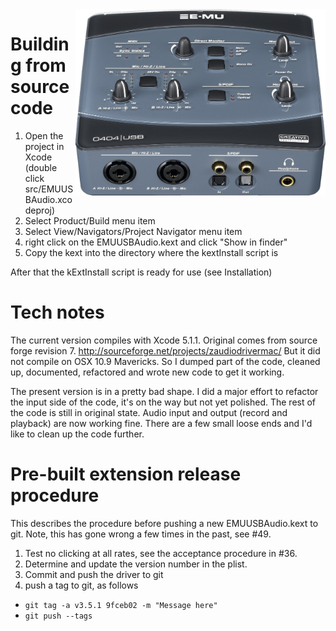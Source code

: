 <img align="right" width="400" src="E-MU_0404_USB.jpg"/>

Building from source code
===================

1. Open the project in Xcode (double click src/EMUUSBAudio.xcodeproj)
2. Select Product/Build menu item
3. Select View/Navigators/Project Navigator menu item
4. right click on the  EMUUSBAudio.kext and click "Show in finder"
5. Copy the kext into the directory where the kextInstall script is

After that the kExtInstall script is ready for use (see Installation)





Tech notes
==========
The current version compiles with Xcode 5.1.1.
Original comes from source forge revision 7. http://sourceforge.net/projects/zaudiodrivermac/
But it did not compile on OSX 10.9 Mavericks. So I dumped part of the code, cleaned up, documented, 
refactored and wrote new code to get it working.

The present version is in a pretty bad shape. I did a major effort to refactor the input side of the code,
it's on the way but not yet polished. The rest of the code is still in original state.
Audio input and output (record and playback) are now working fine.
There are a few small loose ends and I'd like to clean up the code further.


Pre-built extension release procedure
===================

This describes the procedure before pushing a new EMUUSBAudio.kext to git.
Note, this has gone wrong a few times in the past, see #49.

1. Test no clicking at all rates, see the acceptance procedure in #36.
2. Determine and update the version number in the plist.
3. Commit and push the driver to git
4. push a tag to git, as follows 
 * ```git tag -a v3.5.1 9fceb02 -m "Message here"```
 * ```git push --tags```
